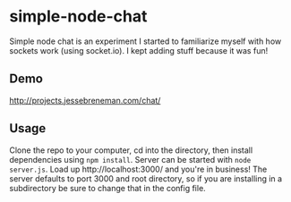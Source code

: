 # simple-node-chat
Simple node chat is an experiment I started to familiarize myself with how sockets work (using socket.io). I kept adding stuff because it was fun!

## Demo
http://projects.jessebreneman.com/chat/

## Usage
Clone the repo to your computer, cd into the directory, then install dependencies using `npm install`. Server can be started with `node server.js`. Load up http://localhost:3000/ and you're in business! The server defaults to port 3000 and root directory, so if you are installing in a subdirectory be sure to change that in the config file.
